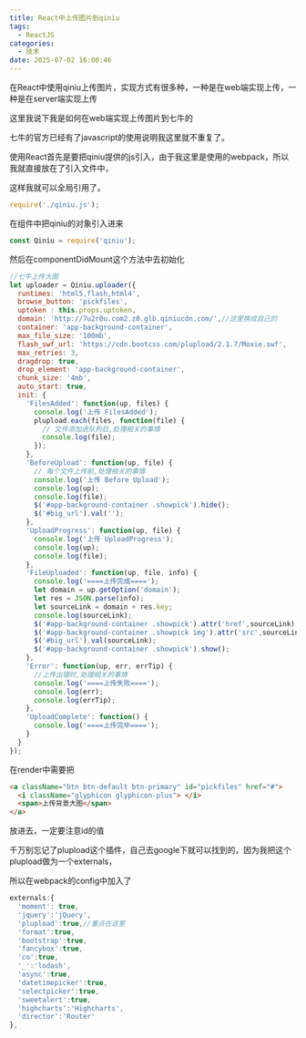 ```yaml
---
title: React中上传图片到qiniu
tags:
  - ReactJS
categories:
  - 技术
date: 2025-07-02 16:00:46
---
```


在React中使用qiniu上传图片，实现方式有很多种，一种是在web端实现上传，一种是在server端实现上传

这里我说下我是如何在web端实现上传图片到七牛的

七牛的官方已经有了javascript的使用说明我这里就不重复了。

使用React首先是要把qiniu提供的js引入，由于我这里是使用的webpack，所以我就直接放在了引入文件中，

这样我就可以全局引用了。

```js
require('./qiniu.js');
```

在组件中把qiniu的对象引入进来

```js
const Qiniu = require('qiniu');
```

然后在componentDidMount这个方法中去初始化

```js
//七牛上传大图
let uploader = Qiniu.uploader({
  runtimes: 'html5,flash,html4',
  browse_button: 'pickfiles',
  uptoken : this.props.uptoken,
  domain: 'http://7u2r0u.com2.z0.glb.qiniucdn.com/',//这里换成自己的
  container: 'app-background-container',
  max_file_size: '100mb',
  flash_swf_url: 'https://cdn.bootcss.com/plupload/2.1.7/Moxie.swf',
  max_retries: 3,
  dragdrop: true,
  drop_element: 'app-background-container',
  chunk_size: '4mb',
  auto_start: true,
  init: {
    'FilesAdded': function(up, files) {
      console.log('上传 FilesAdded');
      plupload.each(files, function(file) {
        // 文件添加进队列后,处理相关的事情
        console.log(file);
      });
    },
    'BeforeUpload': function(up, file) {
      // 每个文件上传前,处理相关的事情
      console.log('上传 Before Upload');
      console.log(up);
      console.log(file);
      $('#app-background-container .showpick').hide();
      $('#big_url').val('');
    },
    'UploadProgress': function(up, file) {
      console.log('上传 UploadProgress');
      console.log(up);
      console.log(file);
    },
    'FileUploaded': function(up, file, info) {
      console.log('====上传完成====');
      let domain = up.getOption('domain');
      let res = JSON.parse(info);
      let sourceLink = domain + res.key;
      console.log(sourceLink);
      $('#app-background-container .showpick').attr('href',sourceLink);
      $('#app-background-container .showpick img').attr('src',sourceLink);
      $('#big_url').val(sourceLink);
      $('#app-background-container .showpick').show();
    },
    'Error': function(up, err, errTip) {
      //上传出错时,处理相关的事情
      console.log('====上传失败====');
      console.log(err);
      console.log(errTip);
    },
    'UploadComplete': function() {
      console.log('====上传完毕====');
    }
  }
});
```

在render中需要把

```html
<a className="btn btn-default btn-primary" id="pickfiles" href="#">
  <i className="glyphicon glyphicon-plus"> </i>
  <span>上传背景大图</span>
</a>
```

放进去，一定要注意id的值

千万别忘记了plupload这个插件，自己去google下就可以找到的，因为我把这个plupload做为一个externals，

所以在webpack的config中加入了

```js
externals:{
  'moment': true,
  'jquery':'jQuery',
  'plupload':true,//重点在这里
  'format':true,
  'bootstrap':true,
  'fancybox':true,
  'co':true,
  '_':'lodash',
  'async':true,
  'datetimepicker':true,
  'selectpicker':true,
  'sweetalert':true,
  'highcharts':'Highcharts',
  'director':'Router'
},
```


